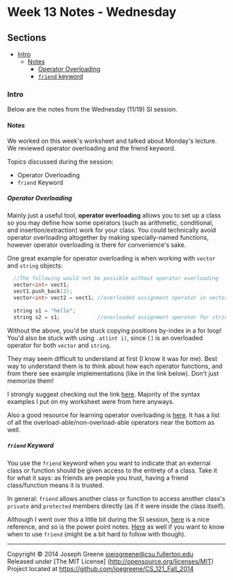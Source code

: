 # Week 13 Notes - Wednesday

## Sections
- [Intro](#intro)
  - [Notes](#notes)
    - [Operator Overloading](#operator-overloading)
    - [`friend` keyword](#`friend`-keyword)
    
### Intro
Below are the notes from the Wednesday (11/19) SI session.

#### Notes
We worked on this week's worksheet and talked about Monday's lecture. We reviewed operator overloading and 
the friend keyword.

Topics discussed during the session:
- Operator Overloading
- `friend` Keyword

##### Operator Overloading
Mainly just a useful tool, __operator overloading__ allows you to set up a class so you may define how some operators 
(such as arithmetic, conditional, and insertion/extraction) work for your class. You could technically avoid operator 
overloading altogether by making specially-named functions, however operator overloading is there for convenience's sake.

One great example for operator overloading is when working with `vector` and `string` objects:
```C++
  //The following would not be possible without operator overloading
  vector<int> vect1;
  vect1.push_back(2);
  vector<int> vect2 = vect1; //overloaded assignment operator in vector class
  
  string s1 = "hello";
  string s2 = s1;            //overloaded assignment operator for string class
```

Without the above, you'd be stuck copying positions by-index in a for loop! You'd also be stuck with using `.at(int i)`, since 
`[]` is an overloaded operator for both `vector` and `string`.

They may seem difficult to understand at first (I know it was for me). Best way to understand them is to think about 
how each operator functions, and from there see example implementations (like in the link below). Don't just memorize 
them!

I strongly suggest checking out the link [here](http://stackoverflow.com/questions/4421706/operator-overloading). 
Majority of the syntax examples I put on my worksheet were from here anyways.

Also a good resource for learning operator overloading is [here](http://www.tutorialspoint.com/cplusplus/cpp_overloading.htm). 
It has a list of all the overload-able/non-overload-able operators near the bottom as well.

##### `friend` Keyword
You use the `friend` keyword when you want to indicate that an external class or function should be given access to the entirety 
of a class. Take it for what it says: as friends are people you trust, having a friend class/function means it is trusted.

In general: `friend` allows another class or function to access another class's `private` and `protected` members directly (as if 
it were inside the class itself).

Although I went over this a little bit during the SI session, [here](http://www.cplusplus.com/doc/tutorial/inheritance/) is a nice 
reference, and so is the power point notes. [Here](http://stackoverflow.com/questions/17434/when-should-you-use-friend-in-c) as well 
if you want to know when to use `friend` (might be a bit hard to follow with though).

-------------------------------------------------------------------------------

Copyright &copy; 2014 Joseph Greene <joeisgreene@csu.fullerton.edu>  
Released under [The MIT License] (http://opensource.org/licenses/MIT)  
Project located at <https://github.com/joegreene/CS_121_Fall_2014>